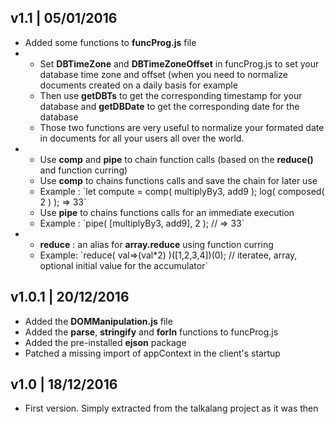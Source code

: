 <h2>v1.1 | 05/01/2016</h2>
<ul>
<li>Added some functions to <b>funcProg.js</b> file</li>
<li>
	<ul>
	<li>Set <b>DBTimeZone</b> and <b>DBTimeZoneOffset</b> in funcProg.js to set your database time zone and offset (when you need to normalize documents created on a daily basis for example</li>
	<li>Then use <b>getDBTs</b> to get the corresponding timestamp for your database and <b>getDBDate</b> to get the corresponding date for the database</li>
	<li>Those two functions are very useful to normalize your formated date in documents for all your users all over the world.</li>
</ul>
</li>
<li>
<ul>
	<li>Use <b>comp</b> and <b>pipe</b> to chain function calls (based on the <b>reduce()</b> and function curring)</li>
	<li>Use <b>comp</b> to chains functions calls and save the chain for later use</li>
	<li>Example : `let compute = comp( multiplyBy3, add9 ); log( composed( 2 ) ); => 33`</li>
	<li>Use <b>pipe</b> to chains functions calls for an immediate execution</li>
	<li>Example : `pipe( [multiplyBy3, add9], 2 ); // => 33`</li>
</ul>
</li>
<li>
<ul>
	<li><b>reduce</b> : an alias for <b>array.reduce</b> using function curring </li>
	<li>Example: `reduce( val=>(val*2) )([1,2,3,4])(0); // iteratee, array, optional initial value for the accumulator`</li>
</ul>
</li>
</ul>

<h2>v1.0.1 | 20/12/2016</h2>
<ul>
<li>Added the <b>DOMManipulation.js</b> file</li>
<li>Added the <b>parse</b>, <b>stringify</b> and <b>forIn</b> functions to funcProg.js</li>
<li>Added the pre-installed <b>ejson</b> package</li>
<li>Patched a missing import of appContext in the client's startup</li>
</ul>

<h2>v1.0 | 18/12/2016</h2>
<ul>
<li>First version. Simply extracted from the talkalang project as it was then</li>
</ul>